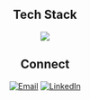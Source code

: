 <h2 align="center">Tech Stack</h2>  

<p align="center">
  <a href="https://skillicons.dev">
    <img src="https://skillicons.dev/icons?i=c,cpp,python,ocaml,linux,sqlite,mongodb,html,css,git,azure&theme=dark" />
  </a>
</p>


<h2 align="center">Connect</h2>  

<div align="center">


[![Email](https://img.shields.io/badge/Gmail-D14836?style=for-the-badge&logo=gmail&logoColor=white)](mailto:newshadowcharles@gmail.com)
[![LinkedIn](https://img.shields.io/badge/LinkedIn-0077B5?style=for-the-badge&logo=linkedin&logoColor=white)](https://www.linkedin.com/in/karol-nowocień-863129335/)

</div>
